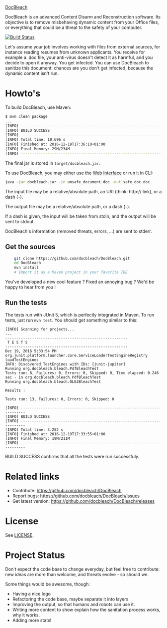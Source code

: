 [DocBleach][release-page]

DocBleach is an advanced Content Disarm and Reconstruction software.
Its objective is to remove misbehaving dynamic content from your Office
files, or everything that could be a threat to the safety of your computer.
 
[![Build Status][travis_img]][travis_link]
 
Let's assume your job involves working with files from external sources, for
instance reading resumes from unknown applicants. You receive for example a .doc
file, your anti-virus doesn't detect it as harmful, and you decide to open it
anyway. You get infected.
You can use DocBleach to sanitize this document: chances are you don't get
infected, because the dynamic content isn't run.

# Howto's
To build DocBleach, use Maven:
```bash
$ mvn clean package
...
[INFO] ------------------------------------------------------------------------
[INFO] BUILD SUCCESS
[INFO] ------------------------------------------------------------------------
[INFO] Total time: 10.696 s
[INFO] Finished at: 2016-12-19T17:36:10+01:00
[INFO] Final Memory: 29M/234M
[INFO] ------------------------------------------------------------------------
```
The final jar is stored in `target/docbleach.jar`.


To use DocBleach, you may either use the [Web Interface][webI] or run it in CLI:
```bash
java -jar docbleach.jar -in unsafe_document.doc -out safe_doc.doc
```

The input file may be a relative/absolute path, an URI (think: http:// link),
or a dash (`-`).

The output file may be a relative/absolute path, or a dash (`-`).

If a dash is given, the input will be taken from stdin, and the output will be
sent to stdout.

DocBleach's information (removed threats, errors, ...) are sent to stderr.


 
## Get the sources
 
```bash
    git clone https://github.com/docbleach/DocBleach.git
    cd DocBleach
    mvn install
    # Import it as a Maven project in your favorite IDE
```
 
You've developed a new cool feature ? Fixed an annoying bug ? We'd be happy
to hear from you !
 
## Run the tests
The tests run with JUnit 5, which is perfectly integrated in Maven.
To run tests, just run `mvn test`. You should get something similar to this:

```
[INFO] Scanning for projects...
...
-------------------------------------------------------
 T E S T S
-------------------------------------------------------
Dec 19, 2016 5:33:54 PM org.junit.platform.launcher.core.ServiceLoaderTestEngineRegistry loadTestEngines
INFO: Discovered TestEngines with IDs: [junit-jupiter]
Running org.docbleach.bleach.PdfBleachTest
Tests run: 8, Failures: 0, Errors: 0, Skipped: 0, Time elapsed: 0.246 sec - in org.docbleach.bleach.PdfBleachTest
Running org.docbleach.bleach.OLE2BleachTest

Results :

Tests run: 13, Failures: 0, Errors: 0, Skipped: 0

[INFO] ------------------------------------------------------------------------
[INFO] BUILD SUCCESS
[INFO] ------------------------------------------------------------------------
[INFO] Total time: 3.252 s
[INFO] Finished at: 2016-12-19T17:33:55+01:00
[INFO] Final Memory: 19M/211M
[INFO] ------------------------------------------------------------------------
```

BUILD SUCCESS confirms that all the tests were run successfuly.

 
# Related links
 
 * Contribute: https://github.com/docbleach/DocBleach
 * Report bugs: https://github.com/docbleach/DocBleach/issues
 * Get latest version: https://github.com/docbleach/DocBleach/releases
 
# License
 
See [LICENSE](https://github.com/docbleach/DocBleach/blob/master/LICENSE).


# Project Status

Don't expect the code base to change everyday, but feel free to contribute: new ideas are more than
welcome,  and threats evolve - so should we.

Some things would be awesome, though:
- Having a nice logo
- Refactoring the code base, maybe separate it into layers
- Improving the output, so that humans and robots can use it. 
- Writing more content to show explain how the sanitation process works, why it works.
- Adding more stats!



[faq]: https://github.com/docbleach/DocBleach/wiki/FAQ
[release-page]: https://github.com/ovh/docbleach/releases
[webI]: https://github.com/docbleach/docbleach-rest
[travis_img]: https://api.travis-ci.org/docbleach/DocBleach.svg?branch=master
[travis_link]: https://travis-ci.org/docbleach/DocBleach
